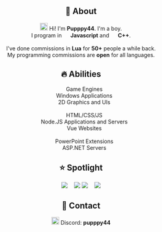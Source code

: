 <h2 align="center">👋 About</h2>
<p align="center"><img width="20px" src="https://emoji.gg/assets/emoji/2112_wave_animated.gif"> Hi! I'm <b>Pupppy44</b>. I'm a boy. <br>I program in <img src="https://cdn.icon-icons.com/icons2/2108/PNG/512/javascript_icon_130900.png" width="15px"> <b>Javascript</b> and <img src="https://upload.wikimedia.org/wikipedia/commons/thumb/1/18/ISO_C%2B%2B_Logo.svg/1822px-ISO_C%2B%2B_Logo.svg.png" width="15px"> <b>C++</b>.<br><br>I've done commissions in <b>Lua</b> for  <b>50+</b> people a while back.<br>My programming commissions are <b>open</b> for all languages.
<h2 align="center">🔥 Abilities</h2>
<p align="center">
<img src="https://upload.wikimedia.org/wikipedia/commons/thumb/1/18/ISO_C%2B%2B_Logo.svg/1822px-ISO_C%2B%2B_Logo.svg.png" width="13px"> Game Engines 
<br>
<img src="https://upload.wikimedia.org/wikipedia/commons/thumb/1/18/ISO_C%2B%2B_Logo.svg/1822px-ISO_C%2B%2B_Logo.svg.png" width="13px"> Windows Applications
<br>
<img src="https://upload.wikimedia.org/wikipedia/commons/thumb/1/18/ISO_C%2B%2B_Logo.svg/1822px-ISO_C%2B%2B_Logo.svg.png" width="13px"> 2D Graphics and UIs
<br>
<br>
<img src="https://cdn.icon-icons.com/icons2/2108/PNG/512/javascript_icon_130900.png" width="13px"> HTML/CSS/JS
<br>
<img src="https://static-00.iconduck.com/assets.00/node-js-icon-1817x2048-g8tzf91e.png" width="13px"> Node.JS Applications and Servers
<br>
<img src="https://upload.wikimedia.org/wikipedia/commons/thumb/9/95/Vue.js_Logo_2.svg/1184px-Vue.js_Logo_2.svg.png" width="13px"> Vue Websites
<br>
<br>
<img src="https://static-00.iconduck.com/assets.00/c-sharp-c-icon-1822x2048-wuf3ijab.png" width="13px"> PowerPoint Extensions
<br>
<img src="https://static-00.iconduck.com/assets.00/c-sharp-c-icon-1822x2048-wuf3ijab.png" width="13px"> ASP.NET Servers
</p>
<h2 align="center">⭐ Spotlight</h2>
<div align="center">
<a href="https://github.com/pupppy44/geo"><img src="https://github-readme-stats.vercel.app/api/pin/?username=pupppy44&repo=geo&theme=chartreuse-dark"></a>
 
<a href="https://github.com/pupppy44/mira"><img src="https://github-readme-stats.vercel.app/api/pin/?username=pupppy44&repo=mira&theme=chartreuse-dark"></a>
<a href="https://github.com/pupppy44/suey"><img src="https://github-readme-stats.vercel.app/api/pin/?username=pupppy44&repo=suey&theme=chartreuse-dark"></a>
   
<a href="https://github.com/pupppy44/pascal"><img src="https://github-readme-stats.vercel.app/api/pin/?username=pupppy44&repo=pascal&theme=chartreuse-dark"></a>
</div>
<h2 align="center">📱 Contact</h2>
<p align="center">
<img src="https://assets-global.website-files.com/6257adef93867e50d84d30e2/636e0a6a49cf127bf92de1e2_icon_clyde_blurple_RGB.png" width="20px"> Discord: <b>pupppy44</label></b>

